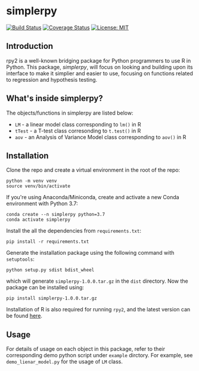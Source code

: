 # simplerpy
[![Build Status](https://app.travis-ci.com/Rogerwyf/simplerpy.svg?branch=main)](https://app.travis-ci.com/Rogerwyf/simplerpy)
[![Coverage Status](https://coveralls.io/repos/github/Rogerwyf/simplerpy/badge.svg?branch=main)](https://coveralls.io/github/Rogerwyf/simplerpy?branch=main)
[![License: MIT](https://img.shields.io/badge/License-MIT-yellow.svg)](https://opensource.org/licenses/MIT)

## Introduction
rpy2 is a well-known bridging package for Python programmers to use R in Python. This package, *simplerpy*, will focus on looking and building upon its interface to make it simplier and easier to use, focusing on functions related to regression and hypothesis testing.

## What's inside simplerpy?
The objects/functions in simplerpy are listed below:
* `LM` - a linear model class corresponding to `lm()` in R
* `tTest` - a T-test class corresonding to `t.test()` in R
* `aov` - an Analysis of Variance Model class corresponding to `aov()` in R

## Installation
Clone the repo and create a virtual environment in the root of the repo:
```
python -m venv venv
source venv/bin/activate
```
If you're using Anaconda/Miniconda, create and activate a new Conda environment with Python 3.7:
```
conda create --n simplerpy python=3.7
conda activate simplerpy
```
Install the all the dependencies from `requirements.txt`:
```
pip install -r requirements.txt
```
Generate the installation package using the following command with `setuptools`:
```
python setup.py sdist bdist_wheel
```
which will generate `simplerpy-1.0.0.tar.gz` in the `dist` directory. Now the package can be
installed using:
```
pip install simplerpy-1.0.0.tar.gz
```

Installation of R is also required for running `rpy2`, and the latest version can be found [here](https://cran.r-project.org/).
## Usage
For details of usage on each object in this package, refer to their corresponding demo python script under `example` dirctory.
For example, see `demo_lienar_model.py` for the usage of `LM` class.



